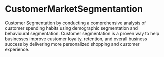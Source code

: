 # CustomerMarketSegmentantion
Customer Segmentation by conducting a comprehensive analysis of customer spending habits using demographic segmentation and behavioural segmentation. Customer segmentation is a proven way to help businesses improve customer loyalty, retention, and overall  business success by delivering more personalized shopping and customer experience.
